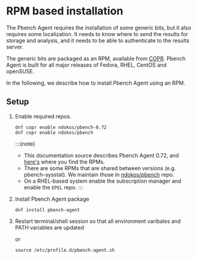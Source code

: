 # RPM based installation

The Pbench Agent requires the installation of some generic bits, but it also
requires some localization. It needs to know where to send the results for
storage and analysis, and it needs to be able to authenticate to the results
server.

The generic bits are packaged as an RPM, available from
[COPR](https://copr.fedorainfracloud.org/coprs/ndokos).
Pbench Agent is built for all major releases of
Fedora, RHEL, CentOS and openSUSE.

In the following, we describe how to install Pbench Agent using an RPM.

## Setup

1. Enable required repos.

	```console
	dnf copr enable ndokos/pbench-0.72
	dnf copr enable ndokos/pbench
	```

    :::{note}
	- This documentation source describes Pbench Agent 0.72, and [here's](https://copr.fedorainfracloud.org/coprs/ndokos/pbench-0.72) where you find the RPMs.
	- There are some RPMs that are shared between versions (e.g. pbench-sysstat). We maintain those in [ndokos/pbench](https://copr.fedorainfracloud.org/coprs/ndokos/pbench) repo.
    - On a RHEL-based system enable the subscription manager and enable the `EPEL` repo.
	:::

2. Install Pbench Agent package

	```console
	dnf install pbench-agent
	```

3. Restart terminal/shell session so that all environment varibales and PATH variables are updated

	or 

	```console
	source /etc/profile.d/pbench-agent.sh
	```

